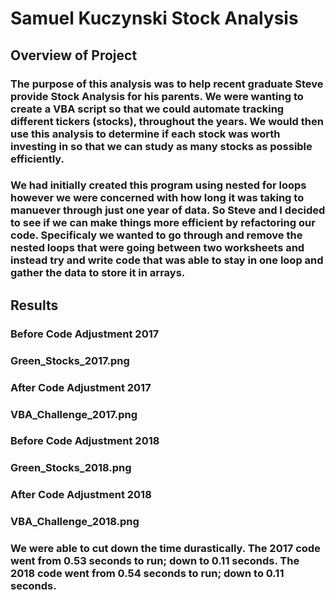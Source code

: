 # Samuel Kuczynski Stock Analysis

## Overview of Project

### The purpose of this analysis was to help recent graduate Steve provide Stock Analysis for his parents. We were wanting to create a VBA script so that we could automate tracking different tickers (stocks), throughout the years. We would then use this analysis to determine if each stock was worth investing in so that we can study as many stocks as possible efficiently. 

### We had initially created this program using nested for loops however we were concerned with how long it was taking to manuever  through just one year of data. So Steve and I decided to see if we can make things more efficient by refactoring our code. Specificaly we wanted to go through and remove the nested loops that were going between two worksheets and instead try and write code that was able to stay in one loop and gather the data to store it in arrays. 

## Results

### Before Code Adjustment 2017
### Green_Stocks_2017.png

### After Code Adjustment 2017
### VBA_Challenge_2017.png

### Before Code Adjustment 2018
### Green_Stocks_2018.png

### After Code Adjustment 2018
### VBA_Challenge_2018.png

### We were able to cut down the time durastically. The 2017 code went from 0.53 seconds to run; down to 0.11 seconds. The 2018 code went from 0.54 seconds to run; down to 0.11 seconds. 

